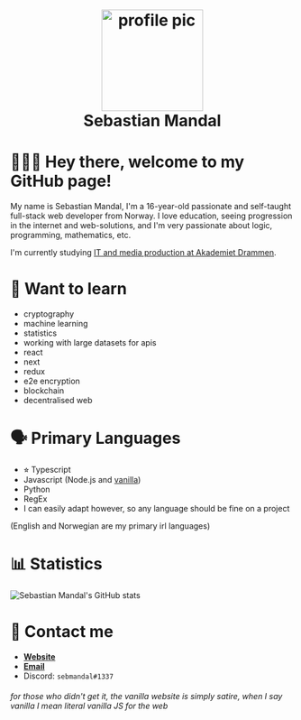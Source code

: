 <div align="center">
  <h1>
    <img height="180" alt="profile pic" src="https://cdn.discordapp.com/attachments/845438745939673088/867739877939085322/unknown.png"></img>
    <br />
    Sebastian Mandal
  </h1>
</div>

🙋🏻‍♂️ Hey there, welcome to my GitHub page!
========================================

My name is Sebastian Mandal, I'm a 16-year-old passionate and self-taught full-stack web developer from Norway. I love education, seeing progression in the internet and web-solutions, and I'm very passionate about logic, programming, mathematics, etc.

I'm currently studying [IT and media production at Akademiet Drammen](https://www.akademiet.no/vgs/utdanningsprogram/informasjonsteknologi-og-medieproduksjon/).

📖 Want to learn
================

- cryptography
- machine learning
- statistics
- working with large datasets for apis
- react
- next
- redux
- e2e encryption
- blockchain
- decentralised web

🗣 Primary Languages
====================

* ⭐︎ Typescript
* Javascript (Node.js and [vanilla](http://vanilla-js.com/))
* Python
* RegEx
* I can easily adapt however, so any language should be fine on a project

(English and Norwegian are my primary irl languages)

📊 Statistics
=============

![Sebastian Mandal's GitHub stats](https://github-readme-stats.vercel.app/api?username=sebmandal&count_private=true&show_icons=true&theme=tokyonight)

📇 Contact me
=============

* **[Website](https://sebmandal.com)**
* **[Email](mailto:sebastian.mandal@icloud.com)**
* Discord: `sebmandal#1337`

###### for those who didn't get it, the vanilla website is simply satire, when I say vanilla I mean literal vanilla JS for the web
